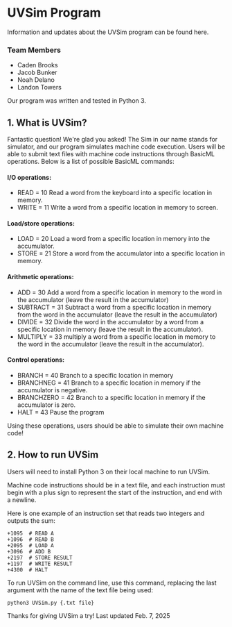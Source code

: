 # UVSim Program
Information and updates about the UVSim program can be found here.
### Team Members
  * Caden Brooks
  * Jacob Bunker
  * Noah Delano
  * Landon Towers

Our program was written and tested in Python 3.

## 1. What is UVSim?

Fantastic question! We're glad you asked! The Sim in our name stands for simulator, and our program simulates machine code execution. Users will be able to submit text files with machine code instructions through BasicML operations. Below is a list of possible BasicML commands:

  #### I/O operations:
  * READ = 10 Read a word from the keyboard into a specific location in memory.
  * WRITE = 11 Write a word from a specific location in memory to screen.

  #### Load/store operations:
  * LOAD = 20 Load a word from a specific location in memory into the accumulator.
  * STORE = 21 Store a word from the accumulator into a specific location in memory.
  
  #### Arithmetic operations:
  * ADD = 30 Add a word from a specific location in memory to the word in the accumulator (leave the result in the accumulator)
  * SUBTRACT = 31 Subtract a word from a specific location in memory from the word in the accumulator (leave the result in the accumulator)
  * DIVIDE = 32 Divide the word in the accumulator by a word from a specific location in memory (leave the result in the accumulator).
  * MULTIPLY = 33 multiply a word from a specific location in memory to the word in the accumulator (leave the result in the accumulator).
  
  #### Control operations:
  * BRANCH = 40 Branch to a specific location in memory
  * BRANCHNEG = 41 Branch to a specific location in memory if the accumulator is negative.
  * BRANCHZERO = 42 Branch to a specific location in memory if the accumulator is zero.
  * HALT = 43 Pause the program

Using these operations, users should be able to simulate their own machine code!

## 2. How to run UVSim

Users will need to install Python 3 on their local machine to run UVSim.

Machine code instructions should be in a text file, and each instruction must begin with a plus sign to represent the start of the instruction, and end with a newline.

Here is one example of an instruction set that reads two integers and outputs the sum:

```
+1095  # READ A
+1096  # READ B
+2095  # LOAD A
+3096  # ADD B
+2197  # STORE RESULT
+1197  # WRITE RESULT
+4300  # HALT
```

To run UVSim on the command line, use this command, replacing the last argument with the name of the text file being used:

```
python3 UVSim.py {.txt file}
```

Thanks for giving UVSim a try!
Last updated Feb. 7, 2025
